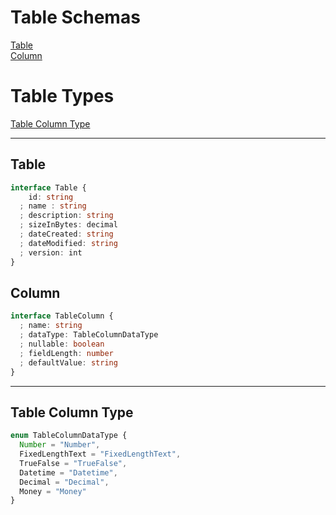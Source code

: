 # Table Schemas

[Table](#table)  
[Column](#column)  

# Table Types
[Table Column Type](#table-column-type)  

---
## Table

```typescript
interface Table {
    id: string
  ; name : string
  ; description: string
  ; sizeInBytes: decimal
  ; dateCreated: string
  ; dateModified: string
  ; version: int
}
```

## Column

```typescript
interface TableColumn {
  ; name: string
  ; dataType: TableColumnDataType
  ; nullable: boolean
  ; fieldLength: number
  ; defaultValue: string
}
```
---

## Table Column Type
```typescript
enum TableColumnDataType {
  Number = "Number",
  FixedLengthText = "FixedLengthText",
  TrueFalse = "TrueFalse",
  Datetime = "Datetime",
  Decimal = "Decimal",
  Money = "Money"
}
```
